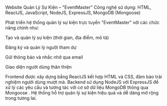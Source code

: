 Website Quản Lý Sự Kiện – "EventMaster"
Công nghệ sử dụng: HTML, ReactJS, JavaScript, NodeJS, ExpressJS, MongoDB (Mongoose)

Phát triển hệ thống quản lý sự kiện trực tuyến "EventMaster" với các chức năng chính như:

Tạo và quản lý sự kiện (thời gian, địa điểm, mô tả)

Đăng ký và quản lý người tham dự

Gửi thông báo và nhắc nhở qua email

Giao diện người dùng thân thiện

Frontend được xây dựng bằng ReactJS kết hợp HTML và CSS, đảm bảo trải nghiệm người dùng mượt mà.
 Backend sử dụng NodeJS với ExpressJS để xử lý các yêu cầu và tương tác với cơ sở dữ liệu MongoDB thông qua Mongoose
. Hệ thống hỗ trợ quản lý sự kiện hiệu quả và dễ dàng mở rộng trong tương lai.
